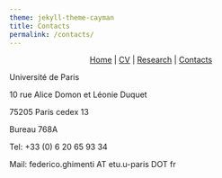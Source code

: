 ```yaml
---
theme: jekyll-theme-cayman
title: Contacts
permalink: /contacts/
---
```

<p align="center">
  <a href="https://federicoghimenti.github.io">Home</a> |
  <a href="https://federicoghimenti.github.io/cv">CV</a> |
  <a href="https://federicoghimenti.github.io/research">Research</a> |
  <a href="https://federicoghimenti.github.io/contacts">Contacts</a>
</p>

Université de Paris

10 rue Alice Domon et Léonie Duquet

75205 Paris cedex 13

Bureau 768A

Tel: +33 (0) 6 20 65 93 34

Mail: federico.ghimenti AT etu.u-paris DOT fr

<script src="http://code.jquery.com/jquery-1.4.2.min.js"></script> <script> var x = document.getElementsByClassName("site-footer-credits"); setTimeout(() => { x[0].remove(); }, 10); </script>
